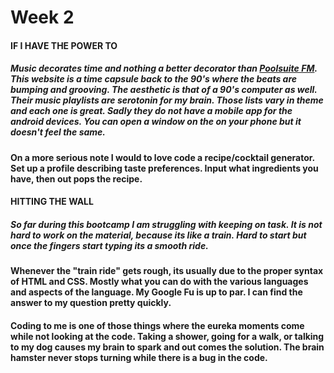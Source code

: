 # Week 2

#### IF I HAVE THE POWER TO 
##### Music decorates time and nothing a better decorator than [Poolsuite FM](https://poolsuite.net). This website is a time capsule back to the 90's where the beats are bumping and grooving. The aesthetic is that of a 90's computer as well.  Their music playlists are serotonin for my brain. Those lists vary in theme and each one is great. Sadly they do not have a mobile app for the android devices. You can open a window on the on your phone but it doesn't feel the same. 
#### 
#### On a more serious note I would to love code a recipe/cocktail generator. Set up a profile describing taste preferences. Input what ingredients you have, then out pops the recipe.  


#### 
#### HITTING THE WALL
##### So far during this bootcamp I am struggling with keeping on task. It is not hard to work on the material, because its like a train. Hard to start but once the fingers start typing its a smooth ride.
#### Whenever the "train ride" gets rough, its usually due to the proper syntax of HTML and CSS. Mostly what you can do with the various languages and aspects of the language. My Google Fu is up to par. I can find the answer to my question pretty quickly. 
#### Coding to me is one of those things where the eureka moments come while not looking at the code. Taking a shower, going for a walk, or talking to my dog causes my brain to spark and out comes the solution. The brain hamster never stops turning while there is a bug in the code. 